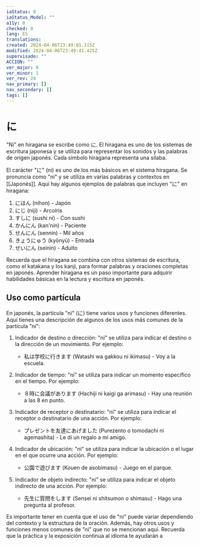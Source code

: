 ```yaml
---
iaStatus: 0
iaStatus_Model: ""
a11y: 0
checked: 0
lang: ES
translations: 
created: 2024-04-06T23:49:01.115Z
modified: 2024-04-06T23:49:41.425Z
supervisado: ""
ACCION: ""
ver_major: 0
ver_minor: 1
ver_rev: 24
nav_primary: []
nav_secondary: []
tags: []
---
```

# に

"Ni" en hiragana se escribe como に. El hiragana es uno de los sistemas de escritura japonesa y se utiliza para representar los sonidos y las palabras de origen japonés. Cada símbolo hiragana representa una sílaba.

El carácter "に" (ni) es uno de los más básicos en el sistema hiragana. Se pronuncia como "ni" y se utiliza en varias palabras y contextos en [[Japonés]]. Aquí hay algunos ejemplos de palabras que incluyen "に" en hiragana:

1.  にほん (nihon) - Japón
2.  にじ (niji) - Arcoíris
3.  すしに (sushi ni) - Con sushi
4.  かんにん (kan'nin) - Paciente
5.  せんにん (sennin) - Mil años
6.  きょうにゅう (kyōnyū) - Entrada
7.  せいにん (seinin) - Adulto

Recuerda que el hiragana se combina con otros sistemas de escritura, como el katakana y los kanji, para formar palabras y oraciones completas en japonés. Aprender hiragana es un paso importante para adquirir habilidades básicas en la lectura y escritura en japonés.

## Uso como partícula

En japonés, la partícula "ni" (に) tiene varios usos y funciones diferentes. Aquí tienes una descripción de algunos de los usos más comunes de la partícula "ni":

1. Indicador de destino o dirección: "ni" se utiliza para indicar el destino o la dirección de un movimiento. Por ejemplo:
    
    - 私は学校に行きます (Watashi wa gakkou ni ikimasu) - Voy a la escuela.
2. Indicador de tiempo: "ni" se utiliza para indicar un momento específico en el tiempo. Por ejemplo:
    
    - ８時に会議があります (Hachiji ni kaigi ga arimasu) - Hay una reunión a las 8 en punto.
3. Indicador de receptor o destinatario: "ni" se utiliza para indicar el receptor o destinatario de una acción. Por ejemplo:
    
    - プレゼントを友達にあげました (Purezento o tomodachi ni agemashita) - Le di un regalo a mi amigo.
4. Indicador de ubicación: "ni" se utiliza para indicar la ubicación o el lugar en el que ocurre una acción. Por ejemplo:
    
    - 公園で遊びます (Kouen de asobimasu) - Juego en el parque.
5. Indicador de objeto indirecto: "ni" se utiliza para indicar el objeto indirecto de una acción. Por ejemplo:
    
    - 先生に質問をします (Sensei ni shitsumon o shimasu) - Hago una pregunta al profesor.

Es importante tener en cuenta que el uso de "ni" puede variar dependiendo del contexto y la estructura de la oración. Además, hay otros usos y funciones menos comunes de "ni" que no se mencionan aquí. Recuerda que la práctica y la exposición continua al idioma te ayudarán a
